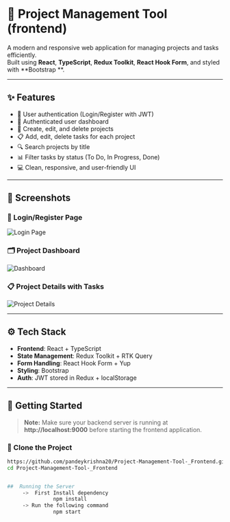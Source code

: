 # 🚀 Project Management Tool (frontend)

A modern and responsive web application for managing projects and tasks efficiently.  
Built using **React**, **TypeScript**, **Redux Toolkit**, **React Hook Form**, and styled with **Bootstrap **.

---

## ✨ Features

- 🔐 User authentication (Login/Register with JWT)
- 🧠 Authenticated user dashboard
- 📁 Create, edit, and delete projects
- 📋 Add, edit, delete tasks for each project
- 🔍 Search projects by title
- 📊 Filter tasks by status (To Do, In Progress, Done)
- 💻 Clean, responsive, and user-friendly UI

---

## 📸 Screenshots

### 🔐 Login/Register Page  
![Login Page](../asset/login-registration.png)

### 🗂️ Project Dashboard  
![Dashboard](../asset/dashboard.png)

### 📋 Project Details with Tasks  
![Project Details](../asset/project-detail.png)

---

## ⚙️ Tech Stack

- **Frontend**: React + TypeScript  
- **State Management**: Redux Toolkit + RTK Query  
- **Form Handling**: React Hook Form + Yup  
- **Styling**: Bootstrap   
- **Auth**: JWT stored in Redux + localStorage 

---

## 🚀 Getting Started

> **Note:** Make sure your backend server is running at **http://localhost:9000** before starting the frontend application.

### 📁 Clone the Project 

```bash
https://github.com/pandeykrishna20/Project-Management-Tool-_Frontend.git
cd Project-Management-Tool-_Frontend


##  Running the Server
     ->  First Install dependency
               npm install
     -> Run the following command
               npm start





